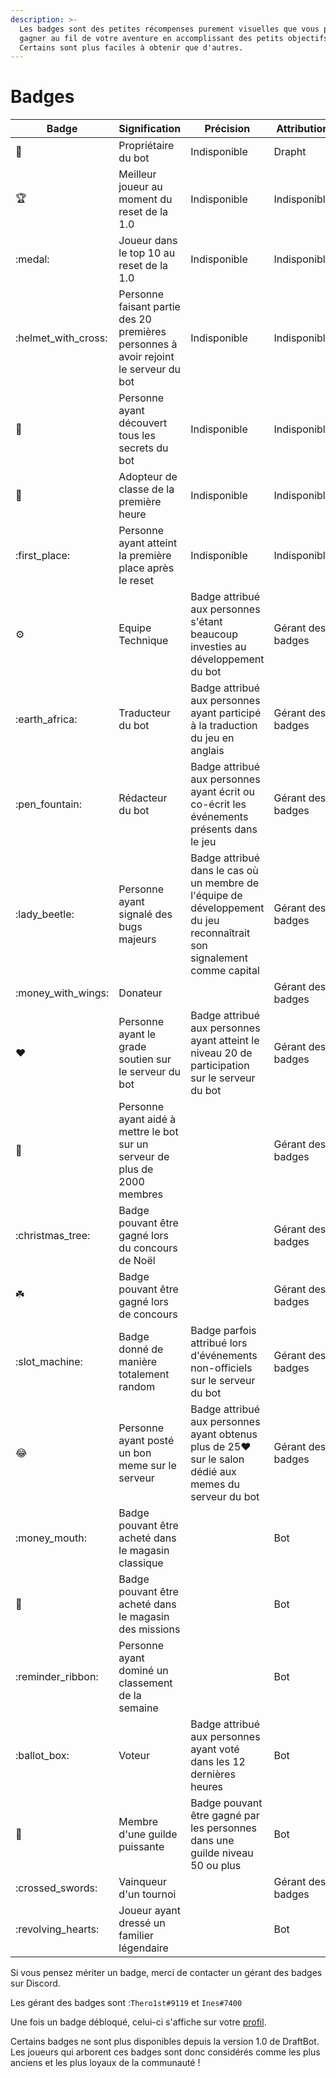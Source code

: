 ```yaml
---
description: >-
  Les badges sont des petites récompenses purement visuelles que vous pourrez
  gagner au fil de votre aventure en accomplissant des petits objectifs.
  Certains sont plus faciles à obtenir que d'autres.
---
```


# Badges

| Badge                 | Signification                                                                        | Précision                                                                                                               | Attribution       |
| --------------------- | ------------------------------------------------------------------------------------ | ----------------------------------------------------------------------------------------------------------------------- | ----------------- |
| :crown:               | Propriétaire du bot                                                                  | Indisponible                                                                                                            | Drapht            |
| :trophy:              | Meilleur joueur au moment du reset de la 1.0                                         | Indisponible                                                                                                            | Indisponible      |
| :medal:               | Joueur dans le top 10 au reset de la 1.0                                             | Indisponible                                                                                                            | Indisponible      |
| :helmet\_with\_cross: | Personne faisant partie des 20 premières personnes à avoir rejoint le serveur du bot | Indisponible                                                                                                            | Indisponible      |
| :egg:                 | Personne ayant découvert tous les secrets du bot                                     | Indisponible                                                                                                            | Indisponible      |
| :bookmark:            | Adopteur de classe de la première heure                                              | Indisponible                                                                                                            | Indisponible      |
| :first\_place:        | Personne ayant atteint la première place après le reset                              | Indisponible                                                                                                            | Indisponible      |
| :gear:                | Equipe Technique                                                                     | Badge attribué aux personnes s'étant beaucoup investies au développement du bot                                         | Gérant des badges |
| :earth\_africa:       | Traducteur du bot                                                                    | Badge attribué aux personnes ayant participé à la traduction du jeu en anglais                                          | Gérant des badges |
| :pen\_fountain:       | Rédacteur du bot                                                                     | Badge attribué aux personnes ayant écrit ou co-écrit les événements présents dans le jeu                                | Gérant des badges |
| :lady\_beetle:        | Personne ayant signalé des bugs majeurs                                              | Badge attribué dans le cas où un membre de l'équipe de développement du jeu reconnaîtrait son signalement comme capital | Gérant des badges |
| :money\_with\_wings:  | Donateur                                                                             |                                                                                                                         | Gérant des badges |
| :heart:               | Personne ayant le grade soutien sur le serveur du bot                                | Badge attribué aux personnes ayant atteint le niveau 20 de participation sur le serveur du bot                          | Gérant des badges |
| :star2:               | Personne ayant aidé à mettre le bot sur un serveur de plus de 2000 membres           |                                                                                                                         | Gérant des badges |
| :christmas\_tree:     | Badge pouvant être gagné lors du concours de Noël                                    |                                                                                                                         | Gérant des badges |
| :shamrock:            | Badge pouvant être gagné lors de concours                                            |                                                                                                                         | Gérant des badges |
| :slot\_machine:       | Badge donné de manière totalement random                                             | Badge parfois attribué lors d'événements non-officiels sur le serveur du bot                                            | Gérant des badges |
| :joy:                 | Personne ayant posté un bon meme sur le serveur                                      | Badge attribué aux personnes ayant obtenus plus de 25:heart: sur le salon dédié aux memes du serveur du bot             | Gérant des badges |
| :money\_mouth:        | Badge pouvant être acheté dans le magasin classique                                  |                                                                                                                         | Bot               |
| :ring:                | Badge pouvant être acheté dans le magasin des missions                               |                                                                                                                         | Bot               |
| :reminder\_ribbon:    | Personne ayant dominé un classement de la semaine                                    |                                                                                                                         | Bot               |
| :ballot\_box:         | Voteur                                                                               | Badge attribué aux personnes ayant voté dans les 12 dernières heures                                                    | Bot               |
| :gem:                 | Membre d'une guilde puissante                                                        | Badge pouvant être gagné par les personnes dans une guilde niveau 50 ou plus                                            |  Bot              |
| :crossed\_swords:     | Vainqueur d'un tournoi                                                               |                                                                                                                         | Gérant des badges |
| :revolving\_hearts:   | Joueur ayant dressé un familier légendaire                                           |                                                                                                                         | Bot               |

Si vous pensez mériter un badge, merci de contacter un gérant des badges sur Discord.&#x20;

Les gérant des badges sont :`Thero1st#9119` et `Ines#7400`&#x20;

Une fois un badge débloqué, celui-ci s'affiche sur votre [profil](../notions-principale/profile.md).

Certains badges ne sont plus disponibles depuis la version 1.0 de DraftBot. Les joueurs qui arborent ces badges sont donc considérés comme les plus anciens et les plus loyaux de la communauté !
